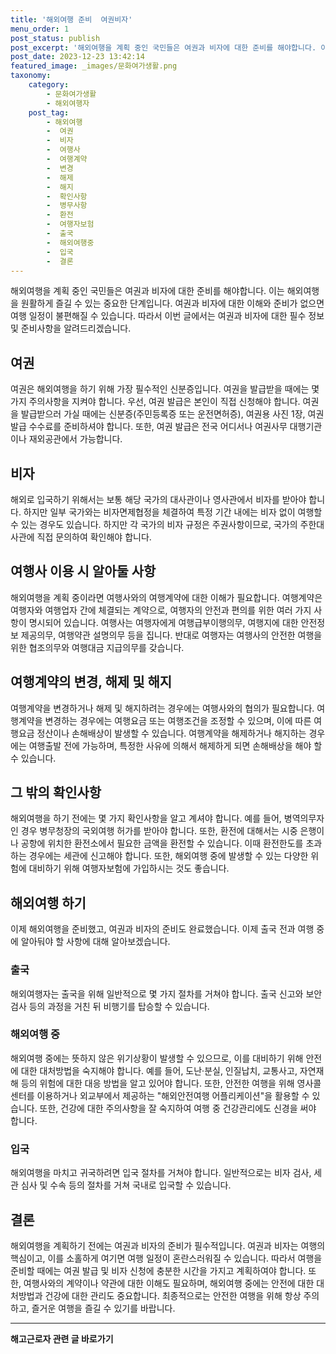 ```yaml
---
title: '해외여행 준비  여권비자'
menu_order: 1
post_status: publish
post_excerpt: '해외여행을 계획 중인 국민들은 여권과 비자에 대한 준비를 해야합니다. 이는 해외여행을 원활하게 즐길 수 있는 중요한 단계입니다. 여권과 비자에 대한 이해와 준비가 없으면 여행 일정이 불편해질 수 있습니다. 따라서 이번 글에서는 여권과 비자에 대한 필수 정보 및 준비사항을 알려드리겠습니다.'
post_date: 2023-12-23 13:42:14
featured_image: _images/문화여가생활.png
taxonomy:
    category:
        - 문화여가생활
        - 해외여행자
    post_tag:
        - 해외여행
        -  여권
        -  비자
        -  여행사
        -  여행계약
        -  변경
        -  해제
        -  해지
        -  확인사항
        -  병무사항
        -  환전
        -  여행자보험
        -  출국
        -  해외여행중
        -  입국
        -  결론
---
```



해외여행을 계획 중인 국민들은 여권과 비자에 대한 준비를 해야합니다. 이는 해외여행을 원활하게 즐길 수 있는 중요한 단계입니다. 여권과 비자에 대한 이해와 준비가 없으면 여행 일정이 불편해질 수 있습니다. 따라서 이번 글에서는 여권과 비자에 대한 필수 정보 및 준비사항을 알려드리겠습니다.

## 여권

여권은 해외여행을 하기 위해 가장 필수적인 신분증입니다. 여권을 발급받을 때에는 몇 가지 주의사항을 지켜야 합니다. 우선, 여권 발급은 본인이 직접 신청해야 합니다. 여권을 발급받으러 가실 때에는 신분증(주민등록증 또는 운전면허증), 여권용 사진 1장, 여권 발급 수수료를 준비하셔야 합니다. 또한, 여권 발급은 전국 어디서나 여권사무 대행기관이나 재외공관에서 가능합니다.

## 비자

해외로 입국하기 위해서는 보통 해당 국가의 대사관이나 영사관에서 비자를 받아야 합니다. 하지만 일부 국가와는 비자면제협정을 체결하여 특정 기간 내에는 비자 없이 여행할 수 있는 경우도 있습니다. 하지만 각 국가의 비자 규정은 주권사항이므로, 국가의 주한대사관에 직접 문의하여 확인해야 합니다.

## 여행사 이용 시 알아둘 사항

해외여행을 계획 중이라면 여행사와의 여행계약에 대한 이해가 필요합니다. 여행계약은 여행자와 여행업자 간에 체결되는 계약으로, 여행자의 안전과 편의를 위한 여러 가지 사항이 명시되어 있습니다. 여행사는 여행자에게 여행급부이행의무, 여행지에 대한 안전정보 제공의무, 여행약관 설명의무 등을 집니다. 반대로 여행자는 여행사의 안전한 여행을 위한 협조의무와 여행대금 지급의무를 갖습니다.

## 여행계약의 변경, 해제 및 해지

여행계약을 변경하거나 해제 및 해지하려는 경우에는 여행사와의 협의가 필요합니다. 여행계약을 변경하는 경우에는 여행요금 또는 여행조건을 조정할 수 있으며, 이에 따른 여행요금 정산이나 손해배상이 발생할 수 있습니다. 여행계약을 해제하거나 해지하는 경우에는 여행출발 전에 가능하며, 특정한 사유에 의해서 해제하게 되면 손해배상을 해야 할 수 있습니다.

## 그 밖의 확인사항

해외여행을 하기 전에는 몇 가지 확인사항을 알고 계셔야 합니다. 예를 들어, 병역의무자인 경우 병무청장의 국외여행 허가를 받아야 합니다. 또한, 환전에 대해서는 시중 은행이나 공항에 위치한 환전소에서 필요한 금액을 환전할 수 있습니다. 이때 환전한도를 초과하는 경우에는 세관에 신고해야 합니다. 또한, 해외여행 중에 발생할 수 있는 다양한 위험에 대비하기 위해 여행자보험에 가입하시는 것도 좋습니다.

## 해외여행 하기

이제 해외여행을 준비했고, 여권과 비자의 준비도 완료했습니다. 이제 출국 전과 여행 중에 알아둬야 할 사항에 대해 알아보겠습니다.

### 출국

해외여행자는 출국을 위해 일반적으로 몇 가지 절차를 거쳐야 합니다. 출국 신고와 보안검사 등의 과정을 거친 뒤 비행기를 탑승할 수 있습니다.

### 해외여행 중

해외여행 중에는 뜻하지 않은 위기상황이 발생할 수 있으므로, 이를 대비하기 위해 안전에 대한 대처방법을 숙지해야 합니다. 예를 들어, 도난·분실, 인질납치, 교통사고, 자연재해 등의 위험에 대한 대응 방법을 알고 있어야 합니다. 또한, 안전한 여행을 위해 영사콜센터를 이용하거나 외교부에서 제공하는 "해외안전여행 어플리케이션"을 활용할 수 있습니다. 또한, 건강에 대한 주의사항을 잘 숙지하여 여행 중 건강관리에도 신경을 써야 합니다.

### 입국

해외여행을 마치고 귀국하려면 입국 절차를 거쳐야 합니다. 일반적으로는 비자 검사, 세관 심사 및 수속 등의 절차를 거쳐 국내로 입국할 수 있습니다.

## 결론

해외여행을 계획하기 전에는 여권과 비자의 준비가 필수적입니다. 여권과 비자는 여행의 핵심이고, 이를 소홀하게 여기면 여행 일정이 혼란스러워질 수 있습니다. 따라서 여행을 준비할 때에는 여권 발급 및 비자 신청에 충분한 시간을 가지고 계획하여야 합니다. 또한, 여행사와의 계약이나 약관에 대한 이해도 필요하며, 해외여행 중에는 안전에 대한 대처방법과 건강에 대한 관리도 중요합니다. 최종적으로는 안전한 여행을 위해 항상 주의하고, 즐거운 여행을 즐길 수 있기를 바랍니다.


<!-- wp:separator -->
<hr class="wp-block-separator has-alpha-channel-opacity"/>
<!-- /wp:separator -->

<!-- wp:group {"backgroundColor":"base","layout":{"type":"constrained"}} -->
<div class="wp-block-group has-base-background-color has-background"><!-- wp:paragraph {"align":"center","fontSize":"medium"} -->
<p class="has-text-align-center has-large-font-size"><strong>해고근로자 관련 글 바로가기</strong></p>
<!-- /wp:paragraph -->


<!-- wp:latest-posts
{"categories":[{"id":12660,"count":19,"description":"","link":"https://uknowlaw.com/category/%ed%95%b4%ea%b3%a0%ea%b7%bc%eb%a1%9c%ec%9e%90/","name":"해고근로자","slug":"해고근로자","taxonomy":"category","parent":0,"meta":[],"_links":{"self":[{"href":"https://uknowlaw.com/wp-json/wp/v2/categories/12660"}],"collection":[{"href":"https://uknowlaw.com/wp-json/wp/v2/categories"}],"about":[{"href":"https://uknowlaw.com/wp-json/wp/v2/taxonomies/category"}],"wp:post_type":[{"href":"https://uknowlaw.com/wp-json/wp/v2/posts?categories=12660"}],"curies":[{"name":"wp","href":"https://api.w.org/{rel}","templated":true}]}}],"postsToShow":100,"excerptLength":28,"postLayout":"grid","columns":2,"featuredImageAlign":"left","featuredImageSizeSlug":"large","fontSize":"small"} /--></div>
<!-- /wp:group -->